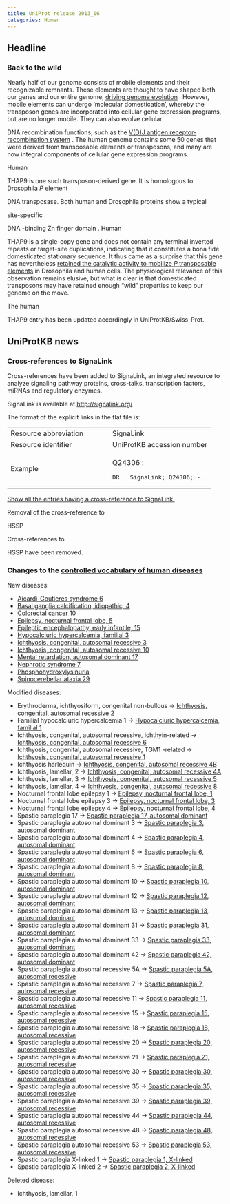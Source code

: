 ```yaml
---
title: UniProt release 2013_06
categories: Human
---
```


## Headline

### Back to the wild

Nearly half of our genome consists of mobile elements and their recognizable remnants. These elements are thought to have shaped both our genes and our entire genome, [driving genome evolution](http://www.ncbi.nlm.nih.gov/pubmed/15016989,20591532) . However, mobile elements can undergo ‘molecular domestication’, whereby the transposon genes are incorporated into cellular gene expression programs, but are no longer mobile. They can also evolve cellular

DNA recombination functions, such as the [V(D)J antigen receptor-recombination system](http://www.uniprot.org/uniprot/?query=accession:P15918+OR+accession:P55895) . The human genome contains some 50 genes that were derived from transposable elements or transposons, and many are now integral components of cellular gene expression programs.

Human

THAP9 is one such transposon-derived gene. It is homologous to Drosophila *P* element

DNA transposase. Both human and Drosophila proteins show a typical

site-specific

DNA -binding Zn finger domain . Human

THAP9 is a single-copy gene and does not contain any terminal inverted repeats or target-site duplications, indicating that it constitutes a bona fide domesticated stationary sequence. It thus came as a surprise that this gene has nevertheless [retained the catalytic activity to mobilize *P* transposable elements](http://www.ncbi.nlm.nih.gov/pubmed/23349291) in Drosophila and human cells. The physiological relevance of this observation remains elusive, but what is clear is that domesticated transposons may have retained enough “wild” properties to keep our genome on the move.

The human

THAP9 entry has been updated accordingly in UniProtKB/Swiss-Prot.

## UniProtKB news

### Cross-references to SignaLink

Cross-references have been added to SignaLink, an integrated resource to analyze signaling pathway proteins, cross-talks, transcription factors, miRNAs and regulatory enzymes.

SignaLink is available at <http://signalink.org/>

The format of the explicit links in the flat file is:

<table><colgroup><col style="width: 50%" /><col style="width: 50%" /></colgroup><tbody><tr class="odd"><td>Resource abbreviation</td><td>SignaLink</td></tr><tr class="even"><td>Resource identifier</td><td>UniProtKB accession number</td></tr><tr class="odd"><td>Example</td><td><p>Q24306 :</p><pre><code>DR   SignaLink; Q24306; -.</code></pre></td></tr></tbody></table>

[Show all the entries having a cross-reference to SignaLink.](http://www.uniprot.org/uniprot/?query=database%3Asignalink&sort=score)

Removal of the cross-reference to

HSSP

Cross-references to

HSSP have been removed.

### Changes to the [controlled vocabulary of human diseases](http://www.uniprot.org/docs/humdisease)

New diseases:

-   [Aicardi-Goutieres syndrome 6](http://www.uniprot.org/diseases/DI-03668)
-   [Basal ganglia calcification, idiopathic, 4](http://www.uniprot.org/diseases/DI-03665)
-   [Colorectal cancer 10](http://www.uniprot.org/diseases/DI-03661)
-   [Epilepsy, nocturnal frontal lobe, 5](http://www.uniprot.org/diseases/DI-03663)
-   [Epileptic encephalopathy, early infantile, 15](http://www.uniprot.org/diseases/DI-03664)
-   [Hypocalciuric hypercalcemia, familial 3](http://www.uniprot.org/diseases/DI-03662)
-   [Ichthyosis, congenital, autosomal recessive 3](http://www.uniprot.org/diseases/DI-03670)
-   [Ichthyosis, congenital, autosomal recessive 10](http://www.uniprot.org/diseases/DI-03671)
-   [Mental retardation, autosomal dominant 17](http://www.uniprot.org/diseases/DI-03667)
-   [Nephrotic syndrome 7](http://www.uniprot.org/diseases/DI-03666)
-   [Phosphohydroxylysinuria](http://www.uniprot.org/diseases/DI-03669)
-   [Spinocerebellar ataxia 29](http://www.uniprot.org/diseases/DI-03660)

Modified diseases:

-   Erythroderma, ichthyosiform, congenital non-bullous -&gt; [Ichthyosis, congenital, autosomal recessive 2](http://www.uniprot.org/diseases/DI-00822)
-   Familial hypocalciuric hypercalcemia 1 -&gt; [Hypocalciuric hypercalcemia, familial 1](http://www.uniprot.org/diseases/DI-01588)
-   Ichthyosis, congenital, autosomal recessive, ichthyin-related -&gt; [Ichthyosis, congenital, autosomal recessive 6](http://www.uniprot.org/diseases/DI-00583)
-   Ichthyosis, congenital, autosomal recessive, TGM1 -related -&gt; [Ichthyosis, congenital, autosomal recessive 1](http://www.uniprot.org/diseases/DI-01230)
-   Ichthyosis harlequin -&gt; [Ichthyosis, congenital, autosomal recessive 4B](http://www.uniprot.org/diseases/DI-00584)
-   Ichthyosis, lamellar, 2 -&gt; [Ichthyosis, congenital, autosomal recessive 4A](http://www.uniprot.org/diseases/DI-00588)
-   Ichthyosis, lamellar, 3 -&gt; [Ichthyosis, congenital, autosomal recessive 5](http://www.uniprot.org/diseases/DI-00589)
-   Ichthyosis, lamellar, 4 -&gt; [Ichthyosis, congenital, autosomal recessive 8](http://www.uniprot.org/diseases/DI-03085)
-   Nocturnal frontal lobe epilepsy 1 -&gt; [Epilepsy, nocturnal frontal lobe, 1](http://www.uniprot.org/diseases/DI-00819)
-   Nocturnal frontal lobe epilepsy 3 -&gt; [Epilepsy, nocturnal frontal lobe, 3](http://www.uniprot.org/diseases/DI-00820)
-   Nocturnal frontal lobe epilepsy 4 -&gt; [Epilepsy, nocturnal frontal lobe, 4](http://www.uniprot.org/diseases/DI-00821)
-   Spastic paraplegia 17 -&gt; [Spastic paraplegia 17, autosomal dominant](http://www.uniprot.org/diseases/DI-01050)
-   Spastic paraplegia autosomal dominant 3 -&gt; [Spastic paraplegia 3, autosomal dominant](http://www.uniprot.org/diseases/DI-01035)
-   Spastic paraplegia autosomal dominant 4 -&gt; [Spastic paraplegia 4, autosomal dominant](http://www.uniprot.org/diseases/DI-01036)
-   Spastic paraplegia autosomal dominant 6 -&gt; [Spastic paraplegia 6, autosomal dominant](http://www.uniprot.org/diseases/DI-01037)
-   Spastic paraplegia autosomal dominant 8 -&gt; [Spastic paraplegia 8, autosomal dominant](http://www.uniprot.org/diseases/DI-01038)
-   Spastic paraplegia autosomal dominant 10 -&gt; [Spastic paraplegia 10, autosomal dominant](http://www.uniprot.org/diseases/DI-02319)
-   Spastic paraplegia autosomal dominant 12 -&gt; [Spastic paraplegia 12, autosomal dominant](http://www.uniprot.org/diseases/DI-03410)
-   Spastic paraplegia autosomal dominant 13 -&gt; [Spastic paraplegia 13, autosomal dominant](http://www.uniprot.org/diseases/DI-01039)
-   Spastic paraplegia autosomal dominant 31 -&gt; [Spastic paraplegia 31, autosomal dominant](http://www.uniprot.org/diseases/DI-01040)
-   Spastic paraplegia autosomal dominant 33 -&gt; [Spastic paraplegia 33, autosomal dominant](http://www.uniprot.org/diseases/DI-01041)
-   Spastic paraplegia autosomal dominant 42 -&gt; [Spastic paraplegia 42, autosomal dominant](http://www.uniprot.org/diseases/DI-01042)
-   Spastic paraplegia autosomal recessive 5A -&gt; [Spastic paraplegia 5A, autosomal recessive](http://www.uniprot.org/diseases/DI-01043)
-   Spastic paraplegia autosomal recessive 7 -&gt; [Spastic paraplegia 7, autosomal recessive](http://www.uniprot.org/diseases/DI-01044)
-   Spastic paraplegia autosomal recessive 11 -&gt; [Spastic paraplegia 11, autosomal recessive](http://www.uniprot.org/diseases/DI-01045)
-   Spastic paraplegia autosomal recessive 15 -&gt; [Spastic paraplegia 15, autosomal recessive](http://www.uniprot.org/diseases/DI-01046)
-   Spastic paraplegia autosomal recessive 18 -&gt; [Spastic paraplegia 18, autosomal recessive](http://www.uniprot.org/diseases/DI-03411)
-   Spastic paraplegia autosomal recessive 20 -&gt; [Spastic paraplegia 20, autosomal recessive](http://www.uniprot.org/diseases/DI-01047)
-   Spastic paraplegia autosomal recessive 21 -&gt; [Spastic paraplegia 21, autosomal recessive](http://www.uniprot.org/diseases/DI-01048)
-   Spastic paraplegia autosomal recessive 30 -&gt; [Spastic paraplegia 30, autosomal recessive](http://www.uniprot.org/diseases/DI-03243)
-   Spastic paraplegia autosomal recessive 35 -&gt; [Spastic paraplegia 35, autosomal recessive](http://www.uniprot.org/diseases/DI-02936)
-   Spastic paraplegia autosomal recessive 39 -&gt; [Spastic paraplegia 39, autosomal recessive](http://www.uniprot.org/diseases/DI-01049)
-   Spastic paraplegia autosomal recessive 44 -&gt; [Spastic paraplegia 44, autosomal recessive](http://www.uniprot.org/diseases/DI-02587)
-   Spastic paraplegia autosomal recessive 48 -&gt; [Spastic paraplegia 48, autosomal recessive](http://www.uniprot.org/diseases/DI-02933)
-   Spastic paraplegia autosomal recessive 53 -&gt; [Spastic paraplegia 53, autosomal recessive](http://www.uniprot.org/diseases/DI-03607)
-   Spastic paraplegia X-linked 1 -&gt; [Spastic paraplegia 1, X-linked](http://www.uniprot.org/diseases/DI-01051)
-   Spastic paraplegia X-linked 2 -&gt; [Spastic paraplegia 2, X-linked](http://www.uniprot.org/diseases/DI-01052)

Deleted disease:

-   Ichthyosis, lamellar, 1
